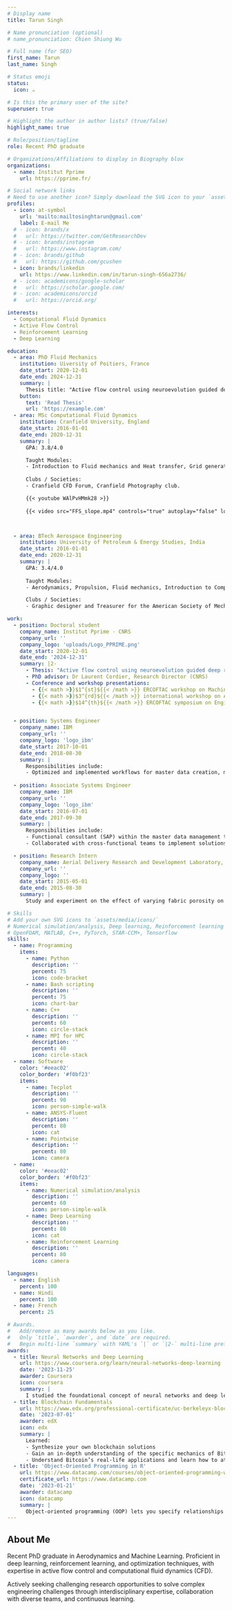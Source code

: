 ```yaml
---
# Display name
title: Tarun Singh

# Name pronunciation (optional)
# name_pronunciation: Chien Shiung Wu

# Full name (for SEO)
first_name: Tarun
last_name: Singh

# Status emoji
status:
  icon: ☕️

# Is this the primary user of the site?
superuser: true

# Highlight the author in author lists? (true/false)
highlight_name: true

# Role/position/tagline
role: Recent PhD graduate

# Organizations/Affiliations to display in Biography blox
organizations:
  - name: Institut Pprime
    url: https://pprime.fr/

# Social network links
# Need to use another icon? Simply download the SVG icon to your `assets/media/icons/` folder.
profiles:
  - icon: at-symbol
    url: 'mailto:mailtosinghtarun@gmail.com'
    label: E-mail Me
  # - icon: brands/x
  #   url: https://twitter.com/GetResearchDev
  # - icon: brands/instagram
  #   url: https://www.instagram.com/
  # - icon: brands/github
  #   url: https://github.com/gcushen
  - icon: brands/linkedin
    url: https://www.linkedin.com/in/tarun-singh-656a2736/
  # - icon: academicons/google-scholar
  #   url: https://scholar.google.com/
  # - icon: academicons/orcid
  #   url: https://orcid.org/

interests:
  - Computational Fluid Dynamics
  - Active Flow Control
  - Reinforcement Learning
  - Deep Learning

education:
  - area: PhD Fluid Mechanics
    institution: Uiversity of Poitiers, France
    date_start: 2020-12-01
    date_end: 2024-12-31
    summary: |
      Thesis title: "Active flow control using neuroevolution guided deep reinforcement learning". Supervised by [Dr Laurent Cordier](https://example.com). Presented papers at 5 IEEE conferences with the contributions being published in 2 Springer journals.
    button:
      text: 'Read Thesis'
      url: 'https://example.com'
  - area: MSc Computational Fluid Dynamics
    institution: Cranfield University, England
    date_start: 2016-01-01
    date_end: 2020-12-31
    summary: |
      GPA: 3.8/4.0

      Taught Modules:
      - Introduction to Fluid mechanics and Heat transfer, Grid generation / CAD, Numerical methods and High-Performance Computing, Numerical modelling for Incompressible / Compressible flows, Turbulence Modelling, CFD for Aerospace applications and Rotating wings, CFD for Fluid-Structure Interaction, Data analysis and uncertainty, Role of experimental data in CFD.
      
      Clubs / Societies:
      - Cranfield CFD Forum, Cranfield Photography club.

      {{< youtube WAlPvHMmk28 >}}
      
      {{< video src="FFS_slope.mp4" controls="true" autoplay="false" loop="true" >}}



  - area: BTech Aerospace Engineering
    institution: University of Petroleum & Energy Studies, India
    date_start: 2016-01-01
    date_end: 2020-12-31
    summary: |
      GPA: 3.4/4.0
      
      Taught Modules:
      - Aerodynamics, Propulsion, Fluid mechanics, Introduction to Computational Fluid Dynamics, Aircraft design, Aircraft structures, Vibrational Analysis, Thermodynamics, Heat transfer, Flight mechanics, Spacecraft Dynamics and attitude control, Orbital mechanics.

      Clubs / Societies:
      - Graphic designer and Treasurer for the American Society of Mechanical Engineers (ASME) collegiate society.

work:
  - position: Doctoral student
    company_name: Institut Pprime - CNRS
    company_url: ''
    company_logo: 'uploads/Logo_PPRIME.png'
    date_start: 2020-12-01
    date_end: '2024-12-31'
    summary: |2-
      - Thesis: "Active flow control using neuroevolution guided deep reinforcement learning".
      - PhD advisor: Dr Laurent Cordier, Research Director (CNRS)
      - Conference and workshop presentations:
        - {{< math >}}$1^{st}${{< /math >}} ERCOFTAC workshop on Machine Learning for Fluid Dynamics (ML4Fluids). Sorbonne University, Paris (03/2024).
        - {{< math >}}$3^{rd}${{< /math >}} international workshop on Artificial Intelligence and Augmented Engineering (AIAE’23). Pascal institute, University of Paris-Saclay (12/2023).
        - {{< math >}}$14^{th}${{< /math >}} ERCOFTAC symposium on Engineering, Turbulence Modelling and Measurements (ETMM14). Barcelona, Spain (09/2023).


  - position: Systems Engineer
    company_name: IBM
    company_url: ''
    company_logo: 'logo_ibm'
    date_start: 2017-10-01
    date_end: 2018-08-30
    summary: |
      Responsibilities include:
      - Optimized and implemented workflows for master data creation, maintenance, and approval for improved process efficiency.
  
  - position: Associate Systems Engineer
    company_name: IBM
    company_url: ''
    company_logo: 'logo_ibm'
    date_start: 2016-07-01
    date_end: 2017-09-30
    summary: |
      Responsibilities include:
      - Functional consultant (SAP) within the master data management team of Arkema chemicals, France. 
      - Collaborated with cross-functional teams to implement solutions for the client.

  - position: Research Intern
    company_name: Aerial Delivery Research and Development Laboratory, DRDO (Govt. of India)
    company_url: ''
    company_logo: ''
    date_start: 2015-05-01
    date_end: 2015-08-30
    summary: |
      Study and experiment on the effect of varying fabric porosity on aerodynamic characteristics of a parachute.

# Skills
# Add your own SVG icons to `assets/media/icons/`
# Numerical simulation/analysis, Deep learning, Reinforcement learning Python, Tecplot, ANSYS-Fluent, Pointwise
# OpenFOAM, MATLAB, C++, PyTorch, STAR-CCM+, Tensorflow
skills:
  - name: Programming 
    items:
      - name: Python
        description: ''
        percent: 75
        icon: code-bracket
      - name: Bash scripting
        description: ''
        percent: 75
        icon: chart-bar
      - name: C++
        description: ''
        percent: 60
        icon: circle-stack
      - name: MPI for HPC
        description: ''
        percent: 40
        icon: circle-stack
  - name: Software
    color: '#eeac02'
    color_border: '#f0bf23'
    items:
      - name: Tecplot
        description: ''
        percent: 90
        icon: person-simple-walk
      - name: ANSYS-Fluent
        description: ''
        percent: 80
        icon: cat
      - name: Pointwise
        description: ''
        percent: 80
        icon: camera
  - name: 
    color: '#eeac02'
    color_border: '#f0bf23'
    items:
      - name: Numerical simulation/analysis
        description: ''
        percent: 60
        icon: person-simple-walk
      - name: Deep Learning
        description: ''
        percent: 80
        icon: cat
      - name: Reinforcement Learning 
        description: ''
        percent: 80
        icon: camera

languages:
  - name: English
    percent: 100
  - name: Hindi
    percent: 100
  - name: French
    percent: 25

# Awards.
#   Add/remove as many awards below as you like.
#   Only `title`, `awarder`, and `date` are required.
#   Begin multi-line `summary` with YAML's `|` or `|2-` multi-line prefix and indent 2 spaces below.
awards:
  - title: Neural Networks and Deep Learning
    url: https://www.coursera.org/learn/neural-networks-deep-learning
    date: '2023-11-25'
    awarder: Coursera
    icon: coursera
    summary: |
      I studied the foundational concept of neural networks and deep learning. By the end, I was familiar with the significant technological trends driving the rise of deep learning; build, train, and apply fully connected deep neural networks; implement efficient (vectorized) neural networks; identify key parameters in a neural network’s architecture; and apply deep learning to your own applications.
  - title: Blockchain Fundamentals
    url: https://www.edx.org/professional-certificate/uc-berkeleyx-blockchain-fundamentals
    date: '2023-07-01'
    awarder: edX
    icon: edx
    summary: |
      Learned:
      - Synthesize your own blockchain solutions
      - Gain an in-depth understanding of the specific mechanics of Bitcoin
      - Understand Bitcoin’s real-life applications and learn how to attack and destroy Bitcoin, Ethereum, smart contracts and Dapps, and alternatives to Bitcoin’s Proof-of-Work consensus algorithm
  - title: 'Object-Oriented Programming in R'
    url: https://www.datacamp.com/courses/object-oriented-programming-with-s3-and-r6-in-r
    certificate_url: https://www.datacamp.com
    date: '2023-01-21'
    awarder: datacamp
    icon: datacamp
    summary: |
      Object-oriented programming (OOP) lets you specify relationships between functions and the objects that they can act on, helping you manage complexity in your code. This is an intermediate level course, providing an introduction to OOP, using the S3 and R6 systems. S3 is a great day-to-day R programming tool that simplifies some of the functions that you write. R6 is especially useful for industry-specific analyses, working with web APIs, and building GUIs.
---
```


## About Me

Recent PhD graduate in Aerodynamics and Machine Learning. Proficient in deep learning, reinforcement learning, and optimization techniques, with expertise in active flow control and computational fluid dynamics (CFD). 

Actively seeking challenging research opportunities to solve complex engineering challenges through interdisciplinary expertise, collaboration with diverse teams, and continuous learning.